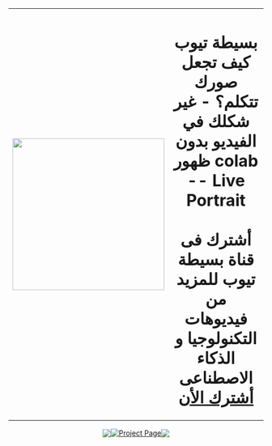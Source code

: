 <div style="display: flex; justify-content: center; align-items: center; text-align: center;">
    <div>
        <table width="100%" border="0" align="center"><tr><td width="20%"><img src="/file=Btubel.png" border="0" width='300' /></td><td align="center"><h1 align="center">بسيطة تيوب <br />كيف تجعل صورك تتكلم؟ - غير شكلك في الفيديو بدون ظهور  colab -- Live Portrait<br/><br/>
            أشترك فى قناة بسيطة تيوب للمزيد من فيديوهات التكنولوجيا و الذكاء الاصطناعى<br><a href="https://www.youtube.com/@basetatube/?sub_confirmation=1" target="_blank">أشترك الأن</a><br/>
            </h1></td></tr></table>
        <div style="display: flex; justify-content: center; align-items: center; text-align: center;>
            <a href="https://arxiv.org/pdf/2407.03168"><img src="https://img.shields.io/badge/arXiv-2407.03168-red"></a>
            <a href="https://liveportrait.github.io"><img src="https://img.shields.io/badge/Project_Page-LivePortrait-green" alt="Project Page"></a>
            <a href="https://github.com/KwaiVGI/LivePortrait"><img src="https://img.shields.io/badge/Github-Code-blue"></a>
        </div>
    </div>
</div>
